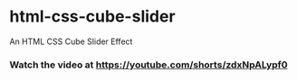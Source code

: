 # html-css-cube-slider
An HTML CSS Cube Slider Effect
### Watch the video at https://youtube.com/shorts/zdxNpALypf0
